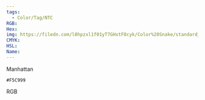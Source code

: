 ```yaml
---
tags:
  - Color/Tag/NTC
RGB:
Hex:
img: https://filedn.com/l0hpzxl1f01yT7GHxtF8cyk/Color%20Snake/standard_csv_to_svg//F5C999.svg
CMYK:
HSL:
Name:
---
```

Manhattan
```palette
#F5C999
```
RGB

